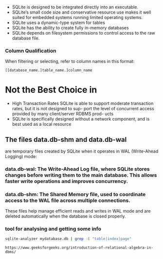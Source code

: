 - SQLite is designed to be integrated directly into an executable.
- SQLite’s small code size and conservative resource use makes it well suited for
embedded systems running limited operating systems.
- SQLite uses a dynamic-type system for tables
- SQLite has the ability to create fully in-memory databases
- SQLite
depends on filesystem permissions to control access to the raw database file.
### Column Qualification
 When filtering or selecting, refer to column names in this format:
```sql
[[database_name.]table_name.]column_name
```
# Not the Best Choice in 

- High Transaction Rates
SQLite is able to support moderate transaction rates, but it is not designed to sup-
port the level of concurrent access provided by many client/server RDBMS prod-
ucts
- SQLite is specifically designed without a network component, and is best used as
a local resource
## The files data.db-shm and data.db-wal 

are temporary files created by SQLite when it operates in WAL (Write-Ahead Logging) mode:

### data.db-wal: The Write-Ahead Log file, where SQLite stores changes before writing them to the main database. This allows faster write operations and improves concurrency.

### data.db-shm: The Shared Memory file, used to coordinate access to the WAL file across multiple connections.

These files help manage efficient reads and writes in WAL mode and are deleted automatically when the database is closed properly.

### tool for analysing and getting some info
```bash
sqlite-analyzer mydatabase.db | grep -E "table|index|page"
```
```url
https://www.geeksforgeeks.org/introduction-of-relational-algebra-in-dbms/
```